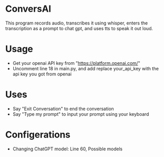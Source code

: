# ConversAI
This program records audio, transcribes it using whisper, enters the transcription as a prompt to chat gpt, and uses tts to speak it out loud. 

# Usage
* Get your openai API key from "https://platform.openai.com/"
* Uncomment line 18 in main.py, and add replace your_api_key with the api key you got from openai

# Uses
* Say "Exit Conversation" to end the conversation
* Say "Type my prompt" to input your prompt using your keyboard

# Configerations 
* Changing ChatGPT model: Line 60, Possible models
